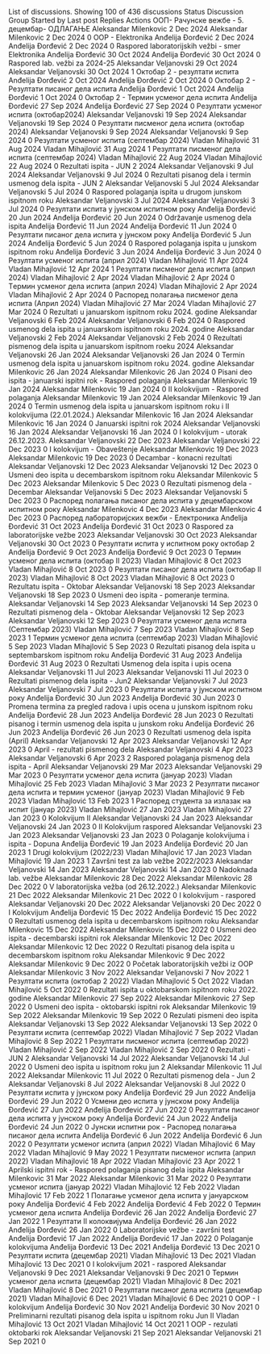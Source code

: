 List of discussions. Showing 100 of 436 discussions
Status
Discussion Group Started by Last post Replies
Actions
ООП- Рачунске вежбе - 5. децембар- ОДЛАГАЊЕ
Aleksandar Milenkovic
2 Dec 2024
Aleksandar Milenkovic
2 Dec 2024
0
OOP - Elektronika
Anđelija Đorđević
2 Dec 2024
Anđelija Đorđević
2 Dec 2024
0
Raspored laboratorijskih vežbi - smer Elektronika
Anđelija Đorđević
30 Oct 2024
Anđelija Đorđević
30 Oct 2024
0
Raspored lab. vežbi za 2024-25
Aleksandar Veljanovski
29 Oct 2024
Aleksandar Veljanovski
30 Oct 2024
1
Октобар 2 - резултати испита
Anđelija Đorđević
2 Oct 2024
Anđelija Đorđević
2 Oct 2024
0
Октобар 2 - Резултати писаног дела испита
Anđelija Đorđević
1 Oct 2024
Anđelija Đorđević
1 Oct 2024
0
Октобар 2 - Термин усменог дела испита
Anđelija Đorđević
27 Sep 2024
Anđelija Đorđević
27 Sep 2024
0
Резултати усменог испита (октобар2024)
Aleksandar Veljanovski
19 Sep 2024
Aleksandar Veljanovski
19 Sep 2024
0
Резултати писменог дела испита (октобар 2024)
Aleksandar Veljanovski
9 Sep 2024
Aleksandar Veljanovski
9 Sep 2024
0
Резултати усменог испита (септембар 2024)
Vladan Mihajlović
31 Aug 2024
Vladan Mihajlović
31 Aug 2024
1
Резултати писменог дела испита (септембар 2024)
Vladan Mihajlović
22 Aug 2024
Vladan Mihajlović
22 Aug 2024
0
Rezultati ispita - JUN 2 2024
Aleksandar Veljanovski
9 Jul 2024
Aleksandar Veljanovski
9 Jul 2024
0
Rezultati pisanog dela i termin usmenog dela ispita - JUN 2
Aleksandar Veljanovski
5 Jul 2024
Aleksandar Veljanovski
5 Jul 2024
0
Raspored polaganja ispita u drugom junskom ispitnom roku
Aleksandar Veljanovski
3 Jul 2024
Aleksandar Veljanovski
3 Jul 2024
0
Резултати испита у јунском испитном року
Anđelija Đorđević
20 Jun 2024
Anđelija Đorđević
20 Jun 2024
0
Održavanje usmenog dela ispita
Anđelija Đorđević
11 Jun 2024
Anđelija Đorđević
11 Jun 2024
0
Резултати писаног дела испита у јунском року
Anđelija Đorđević
5 Jun 2024
Anđelija Đorđević
5 Jun 2024
0
Raspored polaganja ispita u junskom ispitnom roku
Anđelija Đorđević
3 Jun 2024
Anđelija Đorđević
3 Jun 2024
0
Резултати усменог испита (април 2024)
Vladan Mihajlović
11 Apr 2024
Vladan Mihajlović
12 Apr 2024
1
Резултати писменог дела испита (април 2024)
Vladan Mihajlović
2 Apr 2024
Vladan Mihajlović
2 Apr 2024
0
Tермин усменог дела испита (април 2024)
Vladan Mihajlović
2 Apr 2024
Vladan Mihajlović
2 Apr 2024
0
Распоред полагања писменог дела испита (Април 2024)
Vladan Mihajlović
27 Mar 2024
Vladan Mihajlović
27 Mar 2024
0
Rezultati u januarskom ispitnom roku 2024. godine
Aleksandar Veljanovski
6 Feb 2024
Aleksandar Veljanovski
6 Feb 2024
0
Raspored usmenog dela ispita u januarskom ispitnom roku 2024. godine
Aleksandar Veljanovski
2 Feb 2024
Aleksandar Veljanovski
2 Feb 2024
0
Rezultati pismenog dela ispita u januarskom ispitnom roeku 2024
Aleksandar Veljanovski
26 Jan 2024
Aleksandar Veljanovski
26 Jan 2024
0
Termin usmenog dela ispita u januarskom ispitnom roku 2024. godine
Aleksandar Milenkovic
26 Jan 2024
Aleksandar Milenkovic
26 Jan 2024
0
Pisani deo ispita - januarski ispitni rok - Raspored polaganja
Aleksandar Milenkovic
19 Jan 2024
Aleksandar Milenkovic
19 Jan 2024
0
II kolokvijum - Raspored polaganja
Aleksandar Milenkovic
19 Jan 2024
Aleksandar Milenkovic
19 Jan 2024
0
Termin usmenog dela ispita u januarskom ispitnom roku i II kolokvijuma (22.01.2024.)
Aleksandar Milenkovic
16 Jan 2024
Aleksandar Milenkovic
16 Jan 2024
0
Januarski ispitni rok 2024
Aleksandar Veljanovski
16 Jan 2024
Aleksandar Veljanovski
16 Jan 2024
0
I kolokvijum - utorak 26.12.2023.
Aleksandar Veljanovski
22 Dec 2023
Aleksandar Veljanovski
22 Dec 2023
0
I kolokvijum - Obaveštenje
Aleksandar Milenkovic
19 Dec 2023
Aleksandar Milenkovic
19 Dec 2023
0
Decambar - konacni rezultati
Aleksandar Veljanovski
12 Dec 2023
Aleksandar Veljanovski
12 Dec 2023
0
Usmeni deo ispita u decembarskom ispitnom roku
Aleksandar Milenkovic
5 Dec 2023
Aleksandar Milenkovic
5 Dec 2023
0
Rezultati pismenog dela - Decembar
Aleksandar Veljanovski
5 Dec 2023
Aleksandar Veljanovski
5 Dec 2023
0
Распоред полагања писаног дела испита у децембарском испитном року
Aleksandar Milenkovic
4 Dec 2023
Aleksandar Milenkovic
4 Dec 2023
0
Распоред лабораторијских вежби - Електроника
Anđelija Đorđević
31 Oct 2023
Anđelija Đorđević
31 Oct 2023
0
Raspored za laboratorijske vežbe 2023
Aleksandar Veljanovski
30 Oct 2023
Aleksandar Veljanovski
30 Oct 2023
0
Резултати испита у испитном року октобар 2
Anđelija Đorđević
9 Oct 2023
Anđelija Đorđević
9 Oct 2023
0
Термин усменог дела испита (октобар II 2023)
Vladan Mihajlović
8 Oct 2023
Vladan Mihajlović
8 Oct 2023
0
Резултати писаног дела испита (октобар II 2023)
Vladan Mihajlović
8 Oct 2023
Vladan Mihajlović
8 Oct 2023
0
Rezultatu ispita - Oktobar
Aleksandar Veljanovski
18 Sep 2023
Aleksandar Veljanovski
18 Sep 2023
0
Usmeni deo ispita - pomeranje termina.
Aleksandar Veljanovski
14 Sep 2023
Aleksandar Veljanovski
14 Sep 2023
0
Rezultati pismenog dela - Oktobar
Aleksandar Veljanovski
12 Sep 2023
Aleksandar Veljanovski
12 Sep 2023
0
Резултати усменог дела испита (Септембар 2023)
Vladan Mihajlović
7 Sep 2023
Vladan Mihajlović
8 Sep 2023
1
Термин усменог дела испита (септембар 2023)
Vladan Mihajlović
5 Sep 2023
Vladan Mihajlović
5 Sep 2023
0
Rezultati pisanog dela ispita u septembarskom ispitnom roku
Anđelija Đorđević
31 Aug 2023
Anđelija Đorđević
31 Aug 2023
0
Rezultati Usmenog dela ispita i upis ocena
Aleksandar Veljanovski
11 Jul 2023
Aleksandar Veljanovski
11 Jul 2023
0
Rezultati pismenog dela ispita - Jun2
Aleksandar Veljanovski
7 Jul 2023
Aleksandar Veljanovski
7 Jul 2023
0
Резултати испита у јунском испитном року
Anđelija Đorđević
30 Jun 2023
Anđelija Đorđević
30 Jun 2023
0
Promena termina za pregled radova i upis ocena u junskom ispitnom roku
Anđelija Đorđević
28 Jun 2023
Anđelija Đorđević
28 Jun 2023
0
Rezultati pisanog i termin usmenog dela ispita u junskom roku
Anđelija Đorđević
26 Jun 2023
Anđelija Đorđević
26 Jun 2023
0
Rezultati usmenog dela ispita (April)
Aleksandar Veljanovski
12 Apr 2023
Aleksandar Veljanovski
12 Apr 2023
0
April - rezultati pismenog dela
Aleksandar Veljanovski
4 Apr 2023
Aleksandar Veljanovski
6 Apr 2023
2
Raspored polaganja pismenog dela ispita - April
Aleksandar Veljanovski
29 Mar 2023
Aleksandar Veljanovski
29 Mar 2023
0
Резултати усменог дела испита (јануар 2023)
Vladan Mihajlović
25 Feb 2023
Vladan Mihajlović
3 Mar 2023
2
Резултати писаног дела испита и термин усменог (јануар 2023)
Vladan Mihajlović
9 Feb 2023
Vladan Mihajlović
13 Feb 2023
1
Распоред студента за излазак на испит (јануар 2023)
Vladan Mihajlović
27 Jan 2023
Vladan Mihajlović
27 Jan 2023
0
Kolokvijum II
Aleksandar Veljanovski
24 Jan 2023
Aleksandar Veljanovski
24 Jan 2023
0
II Kolokvijum raspored
Aleksandar Veljanovski
23 Jan 2023
Aleksandar Veljanovski
23 Jan 2023
0
Polaganje kolokvijuma i ispita - Dopuna
Anđelija Đorđević
19 Jan 2023
Anđelija Đorđević
20 Jan 2023
1
Drugi kolokvijum (2022/23)
Vladan Mihajlović
17 Jan 2023
Vladan Mihajlović
19 Jan 2023
1
Završni test za lab vežbe 2022/2023
Aleksandar Veljanovski
14 Jan 2023
Aleksandar Veljanovski
14 Jan 2023
0
Nadoknada lab. vežbe
Aleksandar Milenkovic
28 Dec 2022
Aleksandar Milenkovic
28 Dec 2022
0
V laboratorijska vežba (od 26.12.2022.)
Aleksandar Milenkovic
21 Dec 2022
Aleksandar Milenkovic
21 Dec 2022
0
I kolokvijum - raspored
Aleksandar Veljanovski
20 Dec 2022
Aleksandar Veljanovski
20 Dec 2022
0
I Kolokvijum
Anđelija Đorđević
15 Dec 2022
Anđelija Đorđević
15 Dec 2022
0
Rezultati usmenog dela ispita u decembarskom ispitnom roku
Aleksandar Milenkovic
15 Dec 2022
Aleksandar Milenkovic
15 Dec 2022
0
Usmeni deo ispita - decembarski ispitni rok
Aleksandar Milenkovic
12 Dec 2022
Aleksandar Milenkovic
12 Dec 2022
0
Rezultati pisanog dela ispita u decembarskom ispitnom roku
Aleksandar Milenkovic
9 Dec 2022
Aleksandar Milenkovic
9 Dec 2022
0
Početak laboratorijskih vežbi iz OOP
Aleksandar Milenkovic
3 Nov 2022
Aleksandar Veljanovski
7 Nov 2022
1
Резултати испита (октобар 2 2022)
Vladan Mihajlović
5 Oct 2022
Vladan Mihajlović
5 Oct 2022
0
Rezultati ispita u oktobarskom ispitnom roku 2022. godine
Aleksandar Milenkovic
27 Sep 2022
Aleksandar Milenkovic
27 Sep 2022
0
Usmeni deo ispita - oktobarski ispitni rok
Aleksandar Milenkovic
19 Sep 2022
Aleksandar Milenkovic
19 Sep 2022
0
Rezulati pismeni deo ispita
Aleksandar Veljanovski
13 Sep 2022
Aleksandar Veljanovski
13 Sep 2022
0
Резултати испита (септембар 2022)
Vladan Mihajlović
7 Sep 2022
Vladan Mihajlović
8 Sep 2022
1
Резултати писменог испита (септембар 2022)
Vladan Mihajlović
2 Sep 2022
Vladan Mihajlović
2 Sep 2022
0
Rezultati - JUN 2
Aleksandar Veljanovski
14 Jul 2022
Aleksandar Veljanovski
14 Jul 2022
0
Usmeni deo ispita u ispitnom roku jun 2
Aleksandar Milenkovic
11 Jul 2022
Aleksandar Milenkovic
11 Jul 2022
0
Rezultati pismenog dela - Jun 2
Aleksandar Veljanovski
8 Jul 2022
Aleksandar Veljanovski
8 Jul 2022
0
Резултати испита у јунском року
Anđelija Đorđević
29 Jun 2022
Anđelija Đorđević
29 Jun 2022
0
Усмени део испита у јунском року
Anđelija Đorđević
27 Jun 2022
Anđelija Đorđević
27 Jun 2022
0
Резултати писаног дела испита у јунском року
Anđelija Đorđević
24 Jun 2022
Anđelija Đorđević
24 Jun 2022
0
Јунски испитни рок - Распоред полагања писаног дела испита
Anđelija Đorđević
6 Jun 2022
Anđelija Đorđević
6 Jun 2022
0
Резултати усменог испита (април 2022)
Vladan Mihajlović
6 May 2022
Vladan Mihajlović
9 May 2022
1
Резултати писменог испита (април 2022)
Vladan Mihajlović
18 Apr 2022
Vladan Mihajlović
23 Apr 2022
1
Aprilski ispitni rok - Raspored polaganja pisanog dela ispita
Aleksandar Milenkovic
31 Mar 2022
Aleksandar Milenkovic
31 Mar 2022
0
Резултати усменог испита (јануар 2022)
Vladan Mihajlović
12 Feb 2022
Vladan Mihajlović
17 Feb 2022
1
Полагање усменог дела испита у јануарском року
Anđelija Đorđević
4 Feb 2022
Anđelija Đorđević
4 Feb 2022
0
Термин усменог дела испита
Anđelija Đorđević
26 Jan 2022
Anđelija Đorđević
27 Jan 2022
1
Резултати II колоквијума
Anđelija Đorđević
26 Jan 2022
Anđelija Đorđević
26 Jan 2022
0
Laboratorijske vežbe - završni test
Anđelija Đorđević
17 Jan 2022
Anđelija Đorđević
17 Jan 2022
0
Polaganje kolokvijuma
Anđelija Đorđević
13 Dec 2021
Anđelija Đorđević
13 Dec 2021
0
Резултати испита (децембар 2021)
Vladan Mihajlović
13 Dec 2021
Vladan Mihajlović
13 Dec 2021
0
I kolokvijum 2021 - raspored
Aleksandar Veljanovski
9 Dec 2021
Aleksandar Veljanovski
9 Dec 2021
0
Термин усменог дела испита (децембар 2021)
Vladan Mihajlović
8 Dec 2021
Vladan Mihajlović
8 Dec 2021
0
Резултати писaног дела испита (децембар 2021)
Vladan Mihajlović
6 Dec 2021
Vladan Mihajlović
6 Dec 2021
0
OOP - I kolokvijum
Anđelija Đorđević
30 Nov 2021
Anđelija Đorđević
30 Nov 2021
0
Preliminarni rezultati pisanog dela ispita u ispitnom roku Jun II
Vladan Mihajlović
13 Oct 2021
Vladan Mihajlović
14 Oct 2021
1
OOP - rezulati oktobarki rok
Aleksandar Veljanovski
21 Sep 2021
Aleksandar Veljanovski
21 Sep 2021
0